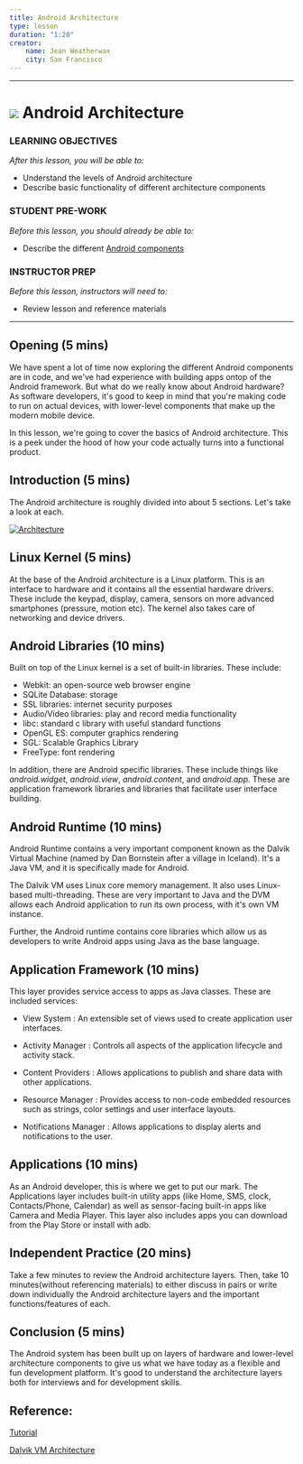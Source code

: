 ```yaml
---
title: Android Architecture
type: lesson
duration: "1:20"
creator:
    name: Jean Weatherwax
    city: San Francisco
---
```


---

# ![](https://ga-dash.s3.amazonaws.com/production/assets/logo-9f88ae6c9c3871690e33280fcf557f33.png) Android Architecture

### LEARNING OBJECTIVES
*After this lesson, you will be able to:*
- Understand the levels of Android architecture
- Describe basic functionality of different architecture components

### STUDENT PRE-WORK
*Before this lesson, you should already be able to:*
- Describe the different [Android components](https://developer.android.com/guide/components/fundamentals.html)

### INSTRUCTOR PREP
*Before this lesson, instructors will need to:*
- Review lesson and reference materials

---

## Opening (5 mins)

We have spent a lot of time now exploring the different Android components are in code, and we've had experience with building apps ontop of the Android framework. But what do we really know about Android hardware? As software developers, it's good to keep in mind that you're making code to run on actual devices, with lower-level components that make up the modern mobile device. 

In this lesson, we're going to cover the basics of Android architecture. This is a peek under the hood of how your code actually turns into a functional product. 

## Introduction (5 mins)

The Android architecture is roughly divided into about 5 sections. Let's take a look at each.

[![Architecture](http://programmersnight.com/wp-content/uploads/2015/12/Android-Architecure-1.png)](http://programmersnight.com/wp-content/uploads/2015/12/Android-Architecure-1.png)

## Linux Kernel (5 mins)

At the base of the Android architecture is a Linux platform. This is an interface to hardware and it contains all the essential hardware drivers. These include the keypad, display, camera, sensors on more advanced smartphones (pressure, motion etc). The kernel also takes care of networking and device drivers.

## Android Libraries (10 mins)

Built on top of the Linux kernel is a set of built-in libraries. These include:

* Webkit: an open-source web browser engine
* SQLite Database: storage
* SSL libraries: internet security purposes
* Audio/Video libraries: play and record media functionality
* libc: standard c library with useful standard functions
* OpenGL ES: computer graphics rendering
* SGL: Scalable Graphics Library
* FreeType: font rendering

In addition, there are Android specific libraries. These include things like _android.widget_, _android.view_, _android.content_, and _android.app_. These are application framework libraries and libraries that facilitate user interface building.

## Android Runtime (10 mins)

Android Runtime contains a very important component known as the Dalvik Virtual Machine (named by Dan Bornstein after a village in Iceland). It's a Java VM, and it is specifically made for Android.

The Dalvik VM uses Linux core memory management. It also uses Linux-based multi-threading. These are very important to Java and the DVM allows each Android application to run its own process, with it's own VM instance.

Further, the Android runtime contains core libraries which allow us as developers to write Android apps using Java as the base language.

## Application Framework (10 mins)

This layer provides service access to apps as Java classes. These are included services:

* View System : An extensible set of views used to create application user interfaces.

* Activity Manager : Controls all aspects of the application lifecycle and activity stack.

* Content Providers : Allows applications to publish and share data with other applications.

* Resource Manager : Provides access to non-code embedded resources such as strings, color settings and user interface layouts.

* Notifications Manager : Allows applications to display alerts and notifications to the user.

## Applications (10 mins)

As an Android developer, this is where we get to put our mark. The Applications layer includes built-in utility apps (like Home, SMS, clock, Contacts/Phone, Calendar) as well as sensor-facing built-in apps like Camera and Media Player. This layer also includes apps you can download from the Play Store or install with adb.

## Independent Practice (20 mins)

Take a few minutes to review the Android architecture layers. Then, take 10 minutes(without referencing materials) to either discuss in pairs or write down individually the Android architecture layers and the important functions/features of each.

## Conclusion (5 mins)

The Android system has been built up on layers of hardware and lower-level architecture components to give us what we have today as a flexible and fun development platform. It's good to understand the architecture layers both for interviews and for development skills.

## Reference:

[Tutorial](http://www.tutorialspoint.com/android/android_architecture.htm)

[Dalvik VM Architecture](http://davidehringer.com/software/android/The_Dalvik_Virtual_Machine.pdf)





